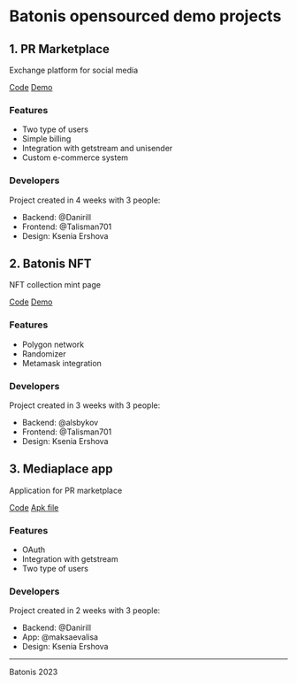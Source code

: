 # Batonis opensourced demo projects

## 1. PR Marketplace

Exchange platform for social media

[Code](https://github.com/Batonis-Tech/pr-marketplace) [Demo](https://demo.batonis.tech/)

### Features
- Two type of users
- Simple billing
- Integration with getstream and unisender
- Custom e-commerce system


### Developers
Project created in 4 weeks with 3 people:
- Backend: @Danirill
- Frontend: @Talisman701
- Design: Ksenia Ershova

## 2. Batonis NFT
NFT collection mint page

[Code](https://github.com/Batonis-Tech/batonis-nft) [Demo](https://nft.batonis.tech)

### Features
- Polygon network 
- Randomizer
- Metamask integration


### Developers
Project created in 3 weeks with 3 people:
- Backend: @alsbykov
- Frontend: @Talisman701
- Design: Ksenia Ershova

## 3. Mediaplace app

Application for PR marketplace

[Code](https://github.com/Batonis-Tech/mediaplaceapp) [Apk file](https://drive.google.com/drive/folders/1AoptXADHVHRECYA2mpKh3qu1koRpJw1P?usp=share_link)

### Features
- OAuth 
- Integration with getstream
- Two type of users

### Developers
Project created in 2 weeks with 3 people:
- Backend: @Danirill
- App: @maksaevalisa
- Design: Ksenia Ershova

________________________
Batonis 2023


